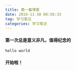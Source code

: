 ```yaml
---
title: 第一篇博客
date: 2019-11-30 00:58:33
tag: 学习笔记
categories: 学习笔记
---
```

#### 第一次总是意义非凡，值得纪念的

```javascript{.line-numbers}
hello world
```

#### 开始啦！
